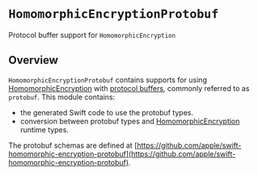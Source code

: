 # ``HomomorphicEncryptionProtobuf``

Protocol buffer support for ``HomomorphicEncryption``

## Overview
`HomomorphicEncryptionProtobuf` contains supports for using [HomomorphicEncryption](https://swiftpackageindex.com/apple/swift-homomorphic-encryption/main/documentation/homomorphicencryption) with [protocol buffers](https://protobuf.dev/), commonly referred to as `protobuf`.
This module contains:
* the generated Swift code to use the protobuf types.
* conversion between protobuf types and [HomomorphicEncryption](https://swiftpackageindex.com/apple/swift-homomorphic-encryption/main/documentation/homomorphicencryption) runtime types.

The protobuf schemas are defined at [https://github.com/apple/swift-homomorphic-encryption-protobuf](https://github.com/apple/swift-homomorphic-encryption-protobuf).
